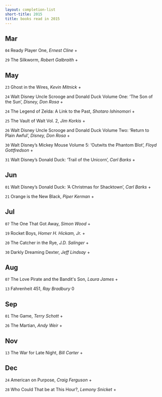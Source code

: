 ```yaml
---
layout: completion-list
short-title: 2015
title: books read in 2015
---
```

## Mar
`04` Ready Player One, _Ernest Cline_ +

`29` The Silkworm, _Robert Galbraith_ +

## May
`23` Ghost in the Wires, _Kevin Mitnick_ +

`24` Walt Disney Uncle Scrooge and Donald Duck Volume One: ‘The Son of the Sun’, _Disney, Don Rosa_ +

`24` The Legend of Zelda: A Link to the Past, _Shotaro Ishinomori_ +

`25` The Vault of Walt Vol. 2, _Jim Korkis_ +

`26` Walt Disney Uncle Scrooge and Donald Duck Volume Two: ‘Return to Plain Awful’, _Disney, Don Rosa_ +

`30` Walt Disney’s Mickey Mouse Volume 5: ‘Outwits the Phantom Blot’, _Floyd Gottfredson_ +

`31` Walt Disney’s Donald Duck: ‘Trail of the Unicorn’, _Carl Barks_ +

## Jun
`01` Walt Disney’s Donald Duck: ‘A Christmas for Shacktown’, _Carl Barks_ +

`21` Orange is the New Black, _Piper Kerman_ +

## Jul
`07` The One That Got Away, _Simon Wood_ +

`19` Rocket Boys, _Homer H. Hickam, Jr._ +

`20` The Catcher in the Rye, _J.D. Salinger_ +

`30` Darkly Dreaming Dexter, _Jeff Lindsay_ +

## Aug
`07` The Love Pirate and the Bandit's Son, _Laura James_ +

`13` Fahrenheit 451, _Ray Bradbury_ 0

## Sep
`01` The Game, _Terry Schott_ +

`26` The Martian, _Andy Weir_ +

## Nov
`13` The War for Late Night, _Bill Carter_ +

## Dec
`24` American on Purpose, _Craig Ferguson_ +

`28` Who Could That be at This Hour?, _Lemony Snicket_ +